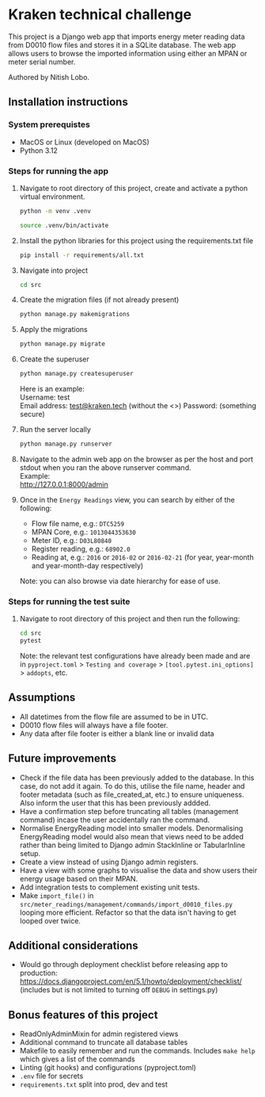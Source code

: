 # Kraken technical challenge

This project is a Django web app that imports energy meter reading data from D0010 flow files and stores it in a SQLite database. The web app allows users to browse the imported information using either an MPAN or meter serial number.

Authored by Nitish Lobo.

## Installation instructions

### System prerequistes

- MacOS or Linux (developed on MacOS)
- Python 3.12

### Steps for running the app

1. Navigate to root directory of this project, create and activate a python virtual environment.

    ```bash
    python -m venv .venv
    ```

    ```bash
    source .venv/bin/activate
    ```

2. Install the python libraries for this project using the requirements.txt file

    ```bash
    pip install -r requirements/all.txt
    ```

3. Navigate into project

    ```bash
    cd src
    ```

4. Create the migration files (if not already present)

   ```bash
   python manage.py makemigrations
   ```

5. Apply the migrations

    ```bash
    python manage.py migrate
    ```

6. Create the superuser

    ```bash
    python manage.py createsuperuser
    ```

    Here is an example:  
    Username: test  
    Email address: <test@kraken.tech>  (without the <>)
    Password: (something secure)  

7. Run the server locally

    ```bash
    python manage.py runserver
    ```

8. Navigate to the admin web app on the browser as per the host and port stdout when you ran the above runserver command.  
    Example:  
    <http://127.0.0.1:8000/admin>

9. Once in the `Energy Readings` view, you can search by either of the following:

    - Flow file name, e.g.: `DTC5259`
    - MPAN Core, e.g.: `1013044353630`
    - Meter ID, e.g.: `D03L80840`
    - Register reading, e.g.: `68902.0`
    - Reading at, e.g.: `2016` or `2016-02` or `2016-02-21` (for year, year-month and year-month-day respectively)

    Note: you can also browse via date hierarchy for ease of use.

### Steps for running the test suite

1. Navigate to root directory of this project and then run the following:

    ```bash
    cd src
    pytest
    ```

    Note: the relevant test configurations have already been made and are in `pyproject.toml` > `Testing and coverage` > `[tool.pytest.ini_options]` > `addopts`, etc.

## Assumptions

- All datetimes from the flow file are assumed to be in UTC.
- D0010 flow files will always have a file footer.
- Any data after file footer is either a blank line or invalid data

## Future improvements

- Check if the file data has been previously added to the database.
  In this case, do not add it again. To do this, utilise the file name, header and footer metadata (such as file_created_at, etc.) to ensure uniqueness.
  Also inform the user that this has been previously addded.
- Have a confirmation step before truncating all tables (management command) incase the user accidentally ran the command.
- Normalise EnergyReading model into smaller models. Denormalising EnergyReading model would also mean that views need to be added rather than being limited to Django admin StackInline or TabularInline setup.
- Create a view instead of using Django admin registers.
- Have a view with some graphs to visualise the data and show users their energy usage based on their MPAN.
- Add integration tests to complement existing unit tests.
- Make `import_file()` in `src/meter_readings/management/commands/import_d0010_files.py` looping more efficient. Refactor so that the data isn't having to get looped over twice.

## Additional considerations

- Would go through deployment checklist before releasing app to production:
  <https://docs.djangoproject.com/en/5.1/howto/deployment/checklist/>
  (includes but is not limited to turning off `DEBUG` in settings.py)

## Bonus features of this project

- ReadOnlyAdminMixin for admin registered views
- Additional command to truncate all database tables
- Makefile to easily remember and run the commands. Includes `make help` which gives a list of the commands
- Linting (git hooks) and configurations (pyproject.toml)
- `.env` file for secrets
- `requirements.txt` split into prod, dev and test
